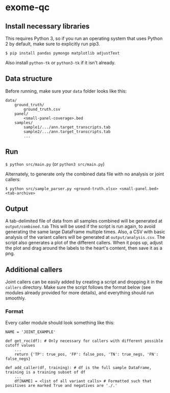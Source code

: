 # exome-qc

## Install necessary libraries

This requires Python 3, so if you run an operating system that uses Python 2 by default, make sure to explicitly run pip3.

`$ pip install pandas pymongo matplotlib adjustText`

Also install `python-tk` or `python3-tk` if it isn't already.

## Data structure

Before running, make sure your `data` folder looks like this:

```
data/
    ground_truth/
        ground_truth.csv
    panel/
        <small-panel-coverage>.bed
    samples/
        sample1/.../ann.target_transcripts.tab
        sample2/.../ann.target_transcripts.tab
        ...
```

## Run

`$ python src/main.py` (or `python3 src/main.py`)

Alternately, to generate only the combined data file with no analysis or joint callers:

`$ python src/sample_parser.py <ground-truth.xlsx> <small-panel.bed> <tab-archive>`

## Output

A tab-delimited file of data from all samples combined will be generated at `output/combined.tab` This will be used if the script is run again, to avoid generating the same large DataFrame multiple times. Also, a CSV with basic analysis of the variant callers will be generated at `output/analysis.csv`. The script also generates a plot of the different callers. When it pops up, adjust the plot and drag around the labels to the heart's content, then save it as a png.

## Additional callers

Joint callers can be easily added by creating a script and dropping it in the `callers` directory. Make sure the script follows the format below (see modules already provided for more details), and everything should run smoothly.

### Format

Every caller module should look something like this:

```
NAME = 'JOINT_EXAMPLE'

def get_roc(df): # Only necessary for callers with different possible cutoff values
    ...
    return {'TP': true_pos, 'FP': false_pos, 'TN': true_negs, 'FN': false_negs}

def add_caller(df, training): # df is the full sample DataFrame, training is a training subset of df
    ...
    df[NAME] = <list of all variant calls> # Formatted such that positives are marked True and negatives are './.'
```
